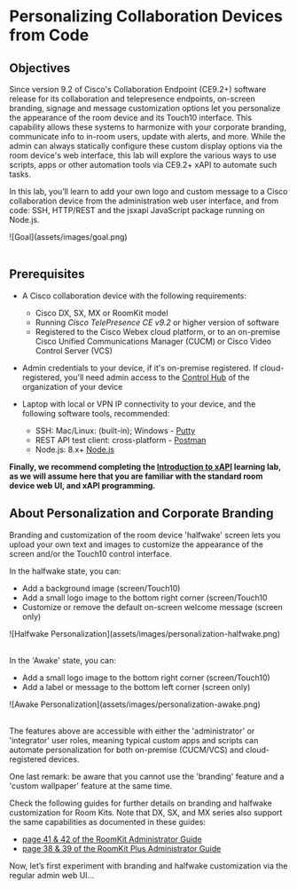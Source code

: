 # Personalizing Collaboration Devices from Code

## Objectives

Since version 9.2 of Cisco's Collaboration Endpoint (CE9.2+) software release for its collaboration and telepresence endpoints, on-screen branding, signage and message customization options let you personalize the appearance of the room device and its Touch10 interface.  This capability allows these systems to harmonize with your corporate branding, communicate info to in-room users, update with alerts, and more.  While the admin can always statically configure these custom display options via the room device's web interface, this lab will explore the various ways to use scripts, apps or other automation tools via CE9.2+ xAPI to automate such tasks.

In this lab, you’ll learn to add your own logo and custom message to a Cisco collaboration device from the administration web user interface, and from code: SSH, HTTP/REST and the jsxapi JavaScript package running on Node.js.

<div align="left">![Goal](assets/images/goal.png)</div><br/>

## Prerequisites

* A Cisco collaboration device with the following requirements:
  * Cisco DX, SX, MX or RoomKit model
  * Running _Cisco TelePresence CE v9.2_ or higher version of software
  * Registered to the Cisco Webex cloud platform, or to an on-premise Cisco Unified Communications Manager (CUCM) or Cisco Video Control Server (VCS)

* Admin credentials to your device, if it's on-premise registered.  If cloud-registered, you'll need admin access to the [Control Hub](https://admin.webex.com/login) of the organization of your device

* Laptop with local or VPN IP connectivity to your device, and the following software tools, recommended:
  * SSH: Mac/Linux: (built-in); Windows - [Putty](https://www.putty.org/)
  * REST API test client: cross-platform - [Postman](https://www.getpostman.com/)
  * Node.js: 8.x+ [Node.js](https://nodejs.org/en/)

**Finally, we recommend completing the [Introduction to xAPI](https://learninglabs.cisco.com/lab/collab-xapi-intro/step/1) learning lab, as we will assume here that you are familiar with the standard room device web UI, and xAPI programming.**

## About Personalization and Corporate Branding

Branding and customization of the room device 'halfwake' screen lets you upload your own text and images to customize the appearance of the screen and/or the Touch10 control interface.

In the halfwake state, you can:
  * Add a background image (screen/Touch10)
  * Add a small logo image to the bottom right corner (screen/Touch10
  * Customize or remove the default on-screen welcome message (screen only)

  <div align="left">![Halfwake Personalization](assets/images/personalization-halfwake.png)</div><br/>

In the 'Awake' state, you can:
  * Add a small logo image to the bottom right corner (screen/Touch10)
  * Add a label or message to the bottom left corner (screen only)

  <div align="left">![Awake Personalization](assets/images/personalization-awake.png)</div><br/>

The features above are accessible with either the 'administrator' or 'integrator' user roles, meaning typical custom apps and scripts can automate personalization for both on-premise (CUCM/VCS) and cloud-registered devices.

One last remark: be aware that you cannot use the 'branding' feature and a 'custom wallpaper' feature at the same time.

Check the following guides for further details on branding and halfwake customization for Room Kits. Note that DX, SX, and MX series also support the same capabilities as documented in these guides:
  * [page 41 & 42 of the RoomKit  Administrator Guide](https://www.cisco.com/c/dam/en/us/td/docs/telepresence/endpoint/ce92/room-kit-administrator-guide-ce92.pdf)
  * [page 38 & 39 of the RoomKit Plus Administrator Guide]( https://www.cisco.com/c/dam/en/us/td/docs/telepresence/endpoint/ce92/codec-plus-administrator-guide-ce92.pdf)

Now, let’s first experiment with branding and halfwake customization via the regular admin web UI...
